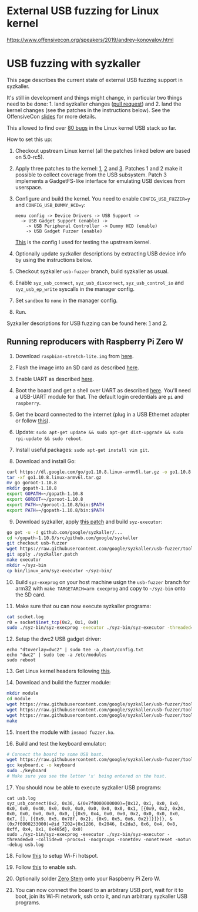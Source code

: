 External USB fuzzing for Linux kernel
=====================================

https://www.offensivecon.org/speakers/2019/andrey-konovalov.html

# USB fuzzing with syzkaller

This page describes the current state of external USB fuzzing support in syzkaller.

It's still in development and things might change, in particular two things need to be done: 1. land syzkaller changes ([pull request](https://github.com/google/syzkaller/pull/982)) and 2. land the kernel changes (see the patches in the instructions below). See the OffensiveCon [slides](https://docs.google.com/presentation/d/1z-giB9kom17Lk21YEjmceiNUVYeI6yIaG5_gZ3vKC-M/edit?usp=sharing) for more details.

This allowed to find over [80 bugs](/docs/linux/found_bugs_usb.md) in the Linux kernel USB stack so far.

How to set this up:

1. Checkout upstream Linux kernel (all the patches linked below are based on 5.0-rc5).

2. Apply three patches to the kernel: [1](/tools/usb/0001-kcov-remote-coverage-support.patch), [2](/tools/usb/0002-usb-kcov-annotate-hub_event.patch) and [3](/tools/usb/0003-usb-fuzzer-main-usb-gadget-fuzzer-driver.patch). Patches 1 and 2 make it possible to collect coverage from the USB subsystem. Patch 3 implements a GadgetFS-like interface for emulating USB devices from userspace.

3. Configure and build the kernel. You need to enable `CONFIG_USB_FUZZER=y` and `CONFIG_USB_DUMMY_HCD=y`:

   ```
   menu config -> Device Drivers -> USB Support ->
     -> USB Gadget Support (enable) -> 
       -> USB Peripheral Controller -> Dummy HCD (enable)
       -> USB Gadget Fuzzer (enable)
   ```

   [This](/tools/usb/kernel.config) is the config I used for testing the upstream kernel.

4. Optionally update syzkaller descriptions by extracting USB device info by using the instructions below.

5. Checkout syzkaller `usb-fuzzer` branch, build syzkaller as usual.

6. Enable `syz_usb_connect`, `syz_usb_disconnect`, `syz_usb_control_io` and `syz_usb_ep_write` syscalls in the manager config.

7. Set `sandbox` to `none` in the manager config.

8. Run.

Syzkaller descriptions for USB fuzzing can be found here: [1](/sys/linux/vusb.txt) and [2](/sys/linux/vusb_ids.txt).


## Running reproducers with Raspberry Pi Zero W

1. Download `raspbian-stretch-lite.img` from [here](https://www.raspberrypi.org/downloads/raspbian/).

2. Flash the image into an SD card as described [here](https://www.raspberrypi.org/documentation/installation/installing-images/linux.md).

3. Enable UART as described [here](https://www.raspberrypi.org/documentation/configuration/uart.md).

4. Boot the board and get a shell over UART as described [here](https://learn.adafruit.com/raspberry-pi-zero-creation/give-it-life). You'll need a USB-UART module for that. The default login credentials are `pi` and `raspberry`.

5. Get the board connected to the internet (plug in a USB Ethernet adapter or follow [this](https://www.raspberrypi.org/documentation/configuration/wireless/wireless-cli.md)).

6. Update: `sudo apt-get update && sudo apt-get dist-upgrade && sudo rpi-update && sudo reboot`.

7. Install useful packages: `sudo apt-get install vim git`.

8. Download and install Go:

``` bash
curl https://dl.google.com/go/go1.10.8.linux-armv6l.tar.gz -o go1.10.8.linux-armv6l.tar.gz
tar -xf go1.10.8.linux-armv6l.tar.gz
mv go goroot-1.10.8
mkdir gopath-1.10.8
export GOPATH=~/gopath-1.10.8
export GOROOT=~/goroot-1.10.8
export PATH=~/goroot-1.10.8/bin:$PATH
export PATH=~/gopath-1.10.8/bin:$PATH
```

9. Download syzkaller, apply [this patch](https://raw.githubusercontent.com/google/syzkaller/usb-fuzzer/tools/usb/syzkaller.patch) and build `syz-executor`:

``` bash
go get -u -d github.com/google/syzkaller/...
cd ~/gopath-1.10.8/src/github.com/google/syzkaller
git checkout usb-fuzzer
wget https://raw.githubusercontent.com/google/syzkaller/usb-fuzzer/tools/usb/syzkaller.patch
git apply ./syzkaller.patch
make executor
mkdir ~/syz-bin
cp bin/linux_arm/syz-executor ~/syz-bin/
```

10. Build `syz-exeprog` on your host machine usign the `usb-fuzzer` branch for arm32 with `make TARGETARCH=arm execprog` and copy to `~/syz-bin` onto the SD card.

11. Make sure that ou can now execute syzkaller programs:

``` bash
cat socket.log
r0 = socket$inet_tcp(0x2, 0x1, 0x0)
sudo ./syz-bin/syz-execprog -executor ./syz-bin/syz-executor -threaded=0 -collide=0 -procs=1 -nocgroups -nonetdev -nonetreset -notun -debug socket.log
```

12. Setup the dwc2 USB gadget driver:

```
echo "dtoverlay=dwc2" | sudo tee -a /boot/config.txt
echo "dwc2" | sudo tee -a /etc/modules
sudo reboot
```

13. Get Linux kernel headers following [this](https://github.com/notro/rpi-source/wiki).

14. Download and build the fuzzer module:

``` bash
mkdir module
cd module
wget https://raw.githubusercontent.com/google/syzkaller/usb-fuzzer/tools/usb/Makefile
wget https://raw.githubusercontent.com/google/syzkaller/usb-fuzzer/tools/usb/fuzzer.c
wget https://raw.githubusercontent.com/google/syzkaller/usb-fuzzer/tools/usb/fuzzer.h
make
```

15. Insert the module with `insmod fuzzer.ko`.

16. Build and test the keyboard emulator:

``` bash
# Connect the board to some USB host.
wget https://raw.githubusercontent.com/google/syzkaller/usb-fuzzer/tools/usb/keyboard.c
gcc keyboard.c -o keyboard
sudo ./keyboard
# Make sure you see the letter 'x' being entered on the host.
```

17. You should now be able to execute syzkaller USB programs:

```
cat usb.log
syz_usb_connect(0x2, 0x36, &(0x7f0000000000)={0x12, 0x1, 0x0, 0x0, 0x0, 0x0, 0x40, 0x0, 0x0, 0x0, 0x0, 0x0, 0x0, 0x1, [{0x9, 0x2, 0x24, 0x0, 0x0, 0x0, 0x0, 0x0, [{0x9, 0x4, 0x0, 0x0, 0x2, 0x0, 0x0, 0x0, 0x7, [], [{0x9, 0x5, 0x78f, 0x2}, {0x9, 0x5, 0x6, 0x2}]}]}]}, &(0x7f0000233000)=@id_7202={0x1286, 0x2046, 0x2da3, 0x6, 0x4, 0x8, 0xff, 0x4, 0x1, 0x465d}, 0x0)
sudo ./syz-bin/syz-execprog -executor ./syz-bin/syz-executor -threaded=0 -collide=0 -procs=1 -nocgroups -nonetdev -nonetreset -notun -debug usb.log
```

18. Follow [this](https://www.raspberrypi.org/documentation/configuration/wireless/access-point.md) to setup Wi-Fi hotspot.

19. Follow [this](https://www.raspberrypi.org/documentation/remote-access/ssh/) to enable ssh.

20. Optionally solder [Zero Stem](https://zerostem.io/) onto your Raspberry Pi Zero W.

21. You can now connect the board to an arbitrary USB port, wait for it to boot, join its Wi-Fi network, ssh onto it, and run arbitrary syzkaller USB programs.
